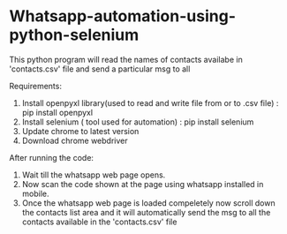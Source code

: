 # Whatsapp-automation-using-python-selenium
This python program will read the names of contacts availabe in 'contacts.csv' file and send a particular msg to all

Requirements:
1. Install openpyxl library(used to read and write file from or to .csv file) : pip install openpyxl
2. Install selenium ( tool used for automation) : pip install selenium
2. Update chrome to latest version
3. Download chrome webdriver

After running the code:
1. Wait till the whatsapp web page opens.
2. Now scan the code shown at the page using whatsapp installed in mobile.
3. Once the whatsapp web page is loaded compeletely now scroll down the contacts list area and it will automatically send the msg to all the contacts available in the 'contacts.csv' file
